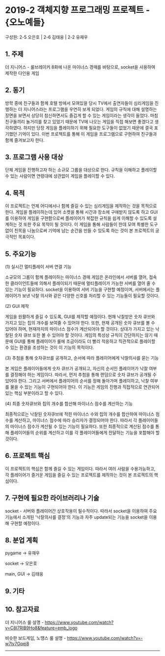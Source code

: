 # 2019-2 객체지향 프로그래밍 프로젝트 - **{오노예들}**
구성원: 2-5 오은호 | 2-6 김태웅 | 2-2 유재우

## 1. 주제
더 지니어스 - 룰브레이커 8화에 나온 마이너스 경매를 바탕으로, socket을 사용하여 제작한 다인용 게임

## 2. 동기
방학 중에 친구들과 함께 호텔 방에서 모여있을 당시 TV에서 출연자들이 심리게임을 진행하는 더 지니어스라는 프로그램을 우연히 보게 되었다. 게임의 규칙에 대해 설명하는 장면을 보면서 상당히 참신하면서도 즐겁게 할 수 있는 게임이라는 생각이 들었다. 마침 친구들끼리 놀거리를 찾고 있었기 때문에 TV에 나오는 게임을 직접 해보면 좋겠다고 생각하였다. 하지만 당장 게임을 플레이하기 위해 필요한 도구들이 없었기 때문에 결국 포기했던 기억이 있다. 이번 프로젝트를 통해 이 게임을 프로그램으로 구현하여 친구들과 함께 즐겨보고자 한다.

## 3. 프로그램 사용 대상
단체 게임을 진행하고자 하는 소규모 그룹을 대상으로 한다.
규칙을 이해하고 플레이할 수 있는 사람이면 연령대에 상관없이 게임을 플레이할 수 있다.

## 4. 목적
이 프로젝트는 언제 어디에서나 함께 즐길 수 있는 심리게임을 제작하는 것을 목적으로 한다. 게임을 플레이하는데 있어 소켓을 통해 시간과 장소에 구애받지 않도록 하고 GUI를 이용하여 게임을 구현함으로써 플레이어가 복잡한 규칙을 쉽게 이해할 수 있도록 설계하는 것 또한 주요 목적이 될 것이다. 이 게임을 통해 사람들이 한데 모여 특별한 도구 없이 친목을 나눔으로써 기억에 남는 순간을 만들 수 있도록 하는 것이 본 프로젝트의 궁극적인 목표이다.


## 5. 주요기능
(1) 실시간 멀티플레이 서버 연결 기능

소규모의 그룹이 함께 플레이하는 마이너스 경매 게임은 온라인에서 서버를 열어, 접속한 클라이언트들에 의해서 플레이되기 때문에 멀티플레이가 가능한 서버를 열어 줄 수 있는 기능이 필요하다. socket을 이용하여 서버 기능을 구현할 예정이며, 서버에서는 플레이어가 보낸 낙찰 의사와 같은 다양한 신호를 처리할 수 있는 기능들이 필요할 것이다.

(2) GUI 제작

게임을 원활하게 즐길 수 있도록, GUI를 제작할 예정이다. 현재 낙찰받은 숫자 큐브와 가지고 있는 칩의 개수를 보여줄 수 있어야 한다. 또한, 현재 공개된 숫자 큐브를 볼 수 있어야 하며, 현재까지의 마이너스 점수가 계산되어야 할 것이다. 상대가 가지고 있는 낙찰된 숫자 큐브 또한 볼 수 있어야 할 것이다. 게임의 특성상 규칙이 간단하지는 않기 때문에 GUI를 통해 플레이어가 룰에 조금이라도 더 빨리 적응하고 직관적으로 플레이할 수 있는 환경을 조성하는 것이 이 기능의 목적이다. 

(3) 추첨을 통해 숫자큐브를 공개하고, 순서에 따라 플레이어에게 낙찰의사를 묻는 기능

본 게임은 플레이어들에게 숫자 큐브가 공개되고, 자신의 순서인 플레이어가 낙찰 여부를 결정해야 하는 게임이다. 따라서, 먼저 추첨을 통해 랜덤으로 숫자 큐브가 공개될 수 있어야 한다. 그리고 서버에서 플레이어의 순서를 정해 돌아가며 플레이하고, 낙찰 여부를 물을 수 있는 기능이 구현되어야 한다. 이 기능은 게임의 진행과 직접적으로 연관되어있는 핵심 부분이라고 할 수 있다.

(4) 최종 숫자큐브와 칩의 개수를 합산해 마이너스 점수를 계산하는 기능

최종적으로는 낙찰된 숫자큐브에 적힌 마이너스 수와 칩의 개수를 합산하여 마이너스 점수를 계산하고, 마이너스 점수에 따라 승리자가 결정되어야 한다. 따라서 각 플레이어들의 마이너스 점수가 계산될 수 있는 기능이 필요하다. 또한 최종적으로 계산된 점수를 통해 플레이어들의 순위를 계산하고 이를 각 플레이어들에게 전달하는 기능을 포함해야 할 것이다.

## 6. 프로젝트 핵심
이 프로젝트의 핵심은 함께 즐길 수 있는 게임이다. 따라서 여러 사람을 수용가능하고, 각 플레이어가 즐거운 게임을 즐길 수 있는 프로젝트를 제작하는 것이 본 프로젝트의 핵심이다.

## 7. 구현에 필요한 라이브러리나 기술
socket - 서버와 플레이어간 상호작용이 필수적이다. 따라서 socket을 이용하여 주요기능에서 소개된 '낙찰의사를 결정'의 기능과 자주 update되는 기능을 socket을 이용해 구현할 예정이다.

## 8. **분업 계획**

pygame -> 유재우

socket -> 오은호

main, GUI -> 김태웅

## 9. 기타


## 10. 참고자료
더 지니어스 룰 설명 - https://www.youtube.com/watch?v=C8I7RIB9Ho8&feature=emb_logo

비슷한 보드게임, 노땡스 룰 설명 - https://www.youtube.com/watch?v=-w7ly7Gqej8

<hr>
